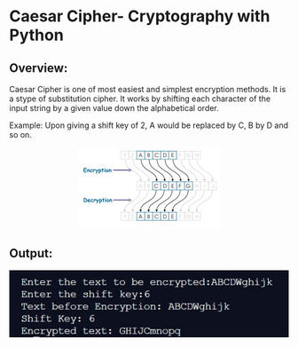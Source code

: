 # Caesar Cipher- Cryptography with Python

## Overview:

Caesar Cipher is one of most easiest and simplest encryption methods. It is a stype of substitution cipher.
It works by shifting each character of the input string by a given value down the alphabetical order.

Example: Upon giving a shift key of 2, A would be replaced by C, B by D and so on.

<p align = "center">
	<img src="caesar_cipher.jpg" alt="caesar_cipher">
</p>

## Output:

<p align = "right">
	<img src="output.jpg" alt="output">
</p>
